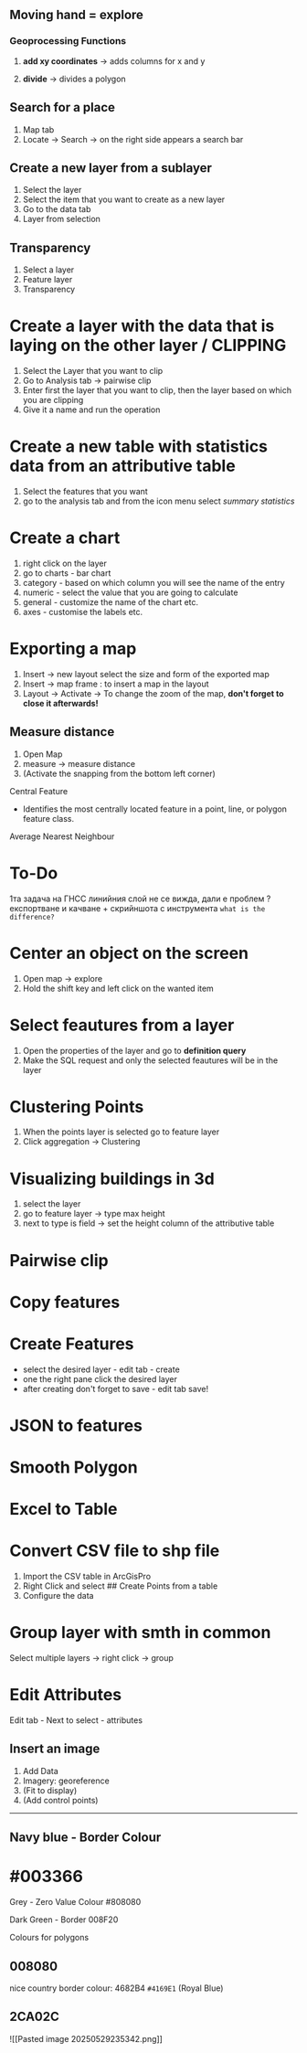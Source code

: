 ## Moving hand = explore


### Geoprocessing Functions

1. **add xy coordinates** -> adds columns for x and y 

2. **divide** -> divides a polygon

## Search for a place

1. Map tab
2. Locate -> Search -> on the right side appears a search bar

## Create a new layer from a sublayer
1. Select the layer
2. Select the item that you want to create as a new layer
3. Go to the data tab
4. Layer from selection

## Transparency
1. Select a layer
2. Feature layer
3. Transparency

# Create a layer with the data that is laying on the other layer / CLIPPING
1. Select the Layer that you want to clip
2. Go to Analysis tab -> pairwise clip
3. Enter first the layer that you want to clip, then the layer based on which you are clipping
4. Give it a name and run the operation

# Create a new table with statistics data from an attributive table
1. Select the features that you want
2. go to the analysis tab and from the icon menu select *summary statistics*


# Create a chart
1. right click on the layer
2. go to charts - bar chart
3. category - based on which column you will see the name of the entry
4. numeric - select the value that you are going to calculate
5. general - customize the name of the chart etc.
6. axes - customise the labels etc. 


# Exporting a map
1. Insert -> new layout select the size and form of the exported map
2. Insert -> map frame : to insert a map in the layout
3. Layout -> Activate -> To change the zoom of the map, **don't forget to close it afterwards!**

## Measure distance
1. Open Map
2. measure -> measure distance
3. (Activate the snapping from the bottom left corner)

Central Feature
- Identifies the most centrally located feature in a point, line, or polygon feature class.

Average Nearest Neighbour


# To-Do
1та задача на ГНСС линийния слой не се вижда, дали е проблем ?
експортване и качване  + скрийншота с инструмента
`what is the difference?`

# Center an object on the screen
1. Open map -> explore
2. Hold the shift key and left click on the wanted item

# Select feautures from a layer
1. Open the properties of the layer and go to **definition query**
2. Make the SQL request and only the selected feautures will be in the layer

# Clustering Points
1. When the points layer is selected go to feature layer 
2. Click aggregation -> Clustering

# Visualizing buildings in 3d
1. select the layer
2. go to feature layer -> type max height
3. next to type is field -> set the height column of the attributive table


# Pairwise clip

# Copy features



# Create Features
- select the desired layer - edit tab - create
- one the right pane click the desired layer 
- after creating don't forget to save - edit tab save!

# JSON to features


# Smooth Polygon

# Excel to Table

# Convert CSV file to shp file
1. Import the CSV table in ArcGisPro
2. Right Click and select ## Create Points from a table
3. Configure the data

# Group layer with smth in common
Select multiple layers -> right click -> group

# Edit Attributes
Edit tab - Next to select - attributes

## Insert an image
1. Add Data
2. Imagery: georeference
3. (Fit to display)
4. (Add control points)

___

## Navy blue - Border Colour
# #003366 

Grey - Zero Value Colour
#808080


Dark Green - Border
008F20


Colours for polygons
## 008080


nice country border colour: 4682B4
`#4169E1` (Royal Blue)

## 2CA02C

![[Pasted image 20250529235342.png]]
